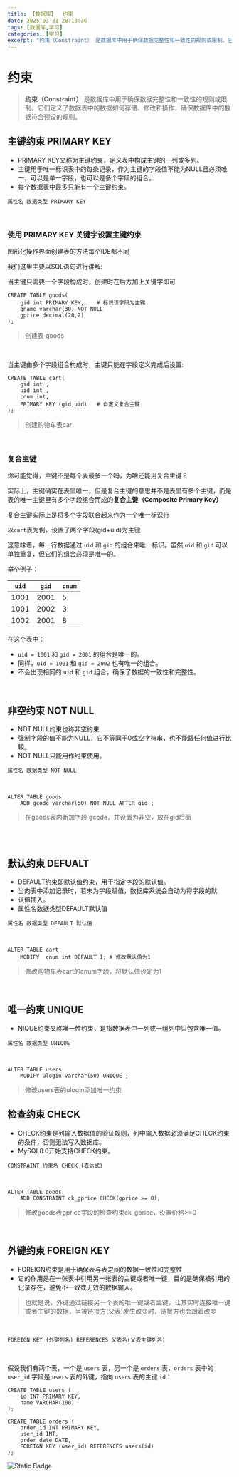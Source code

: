 ```yaml
---
title: 【数据库】  约束
date: 2025-03-31 20:18:36
tags: [数据库,学习]
categories: [学习]
excerpt: "约束（Constraint） 是数据库中用于确保数据完整性和一致性的规则或限制。它们定义了数据表中的数据如何存储、修改和操作，确保数据库中的数据符合预设的规则。"
---
```


# 约束
> **约束（Constraint）** 是数据库中用于确保数据完整性和一致性的规则或限制。它们定义了数据表中的数据如何存储、修改和操作，确保数据库中的数据符合预设的规则。
## 主键约束 PRIMARY KEY

- PRIMARY KEY又称为主键约束，定义表中构成主键的一列或多列。
- 主键用于唯一标识表中的每条记录，作为主键的字段值不能为NULL且必须唯一，可以是单一字段，也可以是多个字段的组合。
- 每个数据表中最多只能有一个主键约束。

`属性名 数据类型 PRIMARY KEY`

<br>

### 使用 PRIMARY KEY 关键字设置主键约束

图形化操作界面创建表的方法每个IDE都不同

我们这里主要以SQL语句进行讲解:

当主键只需要一个字段构成时，创建时在后方加上关键字即可

```mysql
CREATE TABLE goods(
	gid int PRIMARY KEY,	# 标识该字段为主键
    gname varchar(30) NOT NULL
    gprice decimal(20,2)
);
```

> 创建表 goods

<br>

当主键由多个字段组合构成时，主键只能在字段定义完成后设置:

```mysql
CREATE TABLE cart(
    gid int ,
    uid int ,
    cnum int,
    PRIMARY KEY (gid,uid)   # 自定义复合主键
);
```

> 创建购物车表car

<br>

### 复合主键

你可能觉得，主键不是每个表最多一个吗，为啥还能用复合主键？

实际上，主键确实在表里唯一，但是复合主键的意思并不是表里有多个主键，而是表的唯一主键里有多个字段组合而成的**复合主键（Composite Primary Key）**

复合主键实际上是将多个字段联合起来作为一个唯一标识符

以`cart`表为例，设置了两个字段(gid+uid)为主键

这意味着，每一行数据通过 `uid` 和 `gid` 的组合来唯一标识。虽然 `uid` 和 `gid` 可以单独重复，但它们的组合必须是唯一的。

举个例子：

| `uid` | `gid` | `cnum` |
| ----- | ----- | ------ |
| 1001  | 2001  | 5      |
| 1001  | 2002  | 3      |
| 1002  | 2001  | 8      |

在这个表中：

- `uid = 1001` 和 `gid = 2001` 的组合是唯一的。
- 同样，`uid = 1001` 和 `gid = 2002` 也有唯一的组合。
- 不会出现相同的 `uid` 和 `gid` 组合，确保了数据的一致性和完整性。

<br>

##  非空约束 NOT NULL

- NOT NULL约束也称非空约束
- 强制字段的值不能为NULL，它不等同于0或空字符串，也不能跟任何值进行比较。
- NOT NULL只能用作约束使用。

`属性名 数据类型 NOT NULL`

<br>

```mysql
ALTER TABLE goods
    ADD gcode varchar(50) NOT NULL AFTER gid ; 
```

> 在goods表内新加字段 gcode，并设置为非空，放在gid后面

<br>

<br>

## 默认约束 DEFUALT

- DEFAULT约束即默认值约束，用于指定字段的默认值。
- 当向表中添加记录时，若未为字段赋值，数据库系统会自动为将字段的默
- 认值插入。
- 属性名数据类型DEFAULT默认值

`属性名 数据类型 DEFAULT 默认值`

<br>

```mysql
ALTER TABLE cart
    MODIFY  cnum int DEFAULT 1;	# 修改默认值为1
```

> 修改购物车表cart的cnum字段，将默认值设定为1

<br>

## 唯一约束 UNIQUE

- NIQUE约束又称唯一性约束，是指数据表中一列或一组列中只包含唯一值。

`属性名 数据类型 UNIQUE`

<br>

```MYSQL	
ALTER TABLE users
	MODIFY ulogin varchar(50) UNIQUE ;
```

> 修改users表的ulogin添加唯一约束



## 检查约束 CHECK

- CHECK约束是列输入数据值的验证规则，列中输入数据必须满足CHECK约束的条件，否则无法写入数据库。
- MySQL8.0开始支持CHECK约束。

`CONSTRAINT 约束名 CHECK (表达式)`

<br>

```mysql
ALTER TABLE goods
	ADD CONSTRAINT ck_gprice CHECK(gprice >= 0);
```

> 修改goods表gprice字段的检查约束ck_gprice，设置价格>=0

<br>

## 外键约束 FOREIGN KEY

- FOREIGN约束是用于确保表与表之间的数据一致性和完整性
- 它的作用是在一张表中引用另一张表的主键或者唯一键，目的是确保被引用的记录存在，避免不一致或无效的数据输入。

> 也就是说，外键通过链接另一个表的唯一键或者主键，让其实时连接唯一键或者主键的数据，当被链接方(父表)发生改变时，链接方也会跟着改变

<br>

`FOREIGN KEY (外键列名) REFERENCES 父表名(父表主键列名)`

<br>

假设我们有两个表，一个是 `users` 表，另一个是 `orders` 表，`orders` 表中的 `user_id` 字段是 `users` 表的外键，指向 `users` 表的主键 `id`：

```mysql
CREATE TABLE users (
    id INT PRIMARY KEY,
    name VARCHAR(100)
);

CREATE TABLE orders (
    order_id INT PRIMARY KEY,
    user_id INT,
    order_date DATE,
    FOREIGN KEY (user_id) REFERENCES users(id)
);
```
![Static Badge](https://img.shields.io/badge/状态-待更新-brightgreen?style=flat-square)